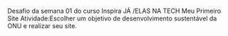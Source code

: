 Desafio da semana 01  do curso Inspira JÁ /ELAS NA TECH
Meu Primeiro Site
Atividade:Escolher um objetivo de desenvolvimento sustentável da ONU e realizar seu site.  
